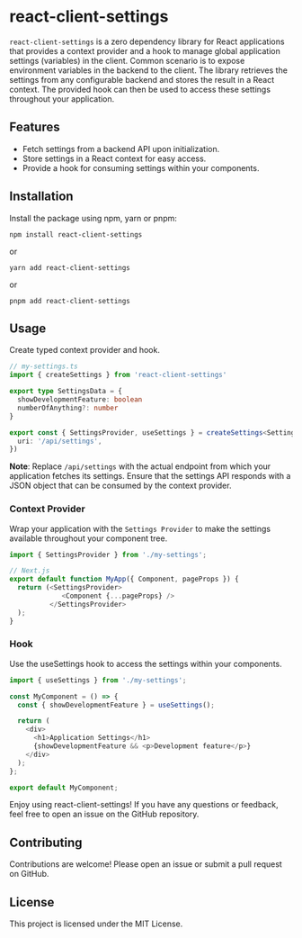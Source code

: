 # react-client-settings

`react-client-settings` is a zero dependency library for React applications that provides a context provider and a hook to manage global application settings (variables) in the client. Common scenario is to expose environment variables in the backend to the client.
The library retrieves the settings from any configurable backend and stores the result in a React context. The provided hook can then be used to access these settings throughout your application.

## Features

- Fetch settings from a backend API upon initialization.
- Store settings in a React context for easy access.
- Provide a hook for consuming settings within your components.

## Installation

Install the package using npm, yarn or pnpm:

```Shell
npm install react-client-settings
```

or

```Shell
yarn add react-client-settings
```

or

```Shell
pnpm add react-client-settings
```

## Usage

Create typed context provider and hook.

```Typescript
// my-settings.ts
import { createSettings } from 'react-client-settings'

export type SettingsData = {
  showDevelopmentFeature: boolean
  numberOfAnything?: number
}

export const { SettingsProvider, useSettings } = createSettings<SettingsData>({
  uri: '/api/settings',
})
```

**Note**: Replace `/api/settings` with the actual endpoint from which your application fetches its settings. Ensure that the settings API responds with a JSON object that can be consumed by the context provider.

### Context Provider

Wrap your application with the `Settings Provider` to make the settings available throughout your component tree.

```Typescript
import { SettingsProvider } from './my-settings';

// Next.js
export default function MyApp({ Component, pageProps }) {
  return (<SettingsProvider>
             <Component {...pageProps} />
          </SettingsProvider>
  );
}
```

### Hook

Use the useSettings hook to access the settings within your components.

```Typescript
import { useSettings } from './my-settings';

const MyComponent = () => {
  const { showDevelopmentFeature } = useSettings();

  return (
    <div>
      <h1>Application Settings</h1>
      {showDevelopmentFeature && <p>Development feature</p>}
    </div>
  );
};

export default MyComponent;
```

Enjoy using react-client-settings! If you have any questions or feedback, feel free to open an issue on the GitHub repository.

## Contributing

Contributions are welcome! Please open an issue or submit a pull request on GitHub.

## License

This project is licensed under the MIT License.
